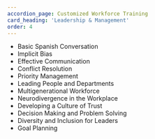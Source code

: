 ```yaml
---
accordion_page: Customized Workforce Training
card_heading: 'Leadership & Management'
order: 4
---
```


* Basic Spanish Conversation
* Implicit Bias
* Effective Communication
* Conflict Resolution
* Priority Management
* Leading People and Departments
* Multigenerational Workforce
* Neurodivergence in the Workplace
* Developing a Culture of Trust
* Decision Making and Problem Solving
* Diversity and Inclusion for Leaders
* Goal Planning
